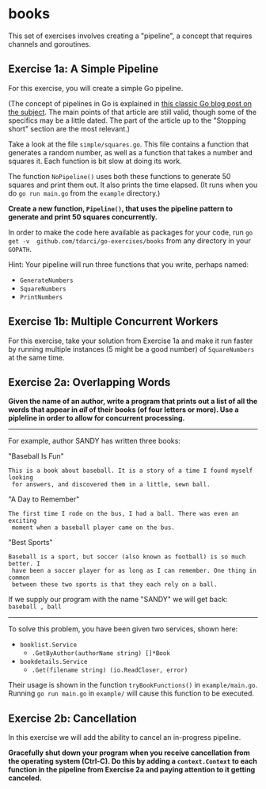 # books

This set of exercises involves creating a "pipeline", a concept that requires
 channels and goroutines.
 
## Exercise 1a: A Simple Pipeline

For this exercise, you will create a simple Go pipeline.

(The concept of pipelines in Go is explained in [this classic Go blog post on
 the subject](https://blog.golang.org/pipelines). The main points of that
  article are still valid, though some of the specifics may be a little
   dated. The part of the article up to the "Stopping short" section are the
    most relevant.)
    
Take a look at the file `simple/squares.go`. This file contains a function that
 generates a random number, as well as a function that takes a number and
  squares it. Each function is bit slow at doing its work.
  
The function `NoPipeline()` uses both these functions to generate 50 squares
 and print them out. It also prints the time elapsed. (It runs when you do
  `go run main.go` from the `example` directory.)
 
**Create a new function, `Pipeline()`, that uses the pipeline pattern to
 generate and print 50 squares concurrently.**
 
In order to make the code here available as packages for your code, run `go
 get -v  github.com/tdarci/go-exercises/books` from any directory in your `GOPATH`.

Hint: Your pipeline will run three functions that you write, perhaps named:
* `GenerateNumbers`
* `SquareNumbers`    
* `PrintNumbers`
 
## Exercise 1b: Multiple Concurrent Workers

For this exercise, take your solution from Exercise 1a and make it run faster
 by running multiple instances (5 might be a good number) of `SquareNumbers` at  the same time.

## Exercise 2a: Overlapping Words

**Given the name of an author, write a program that prints out a list of all
 the words that appear in _all_ of their books (of four letters or more). Use
  a pipleline in order to allow for concurrent processing.**
 
----------

For example, author SANDY has written three books:

"Baseball Is Fun"
```
This is a book about baseball. It is a story of a time I found myself looking
 for answers, and discovered them in a little, sewn ball.
```

"A Day to Remember"
```
The first time I rode on the bus, I had a ball. There was even an exciting
 moment when a baseball player came on the bus.
```

"Best Sports"
```
Baseball is a sport, but soccer (also known as football) is so much better. I
 have been a soccer player for as long as I can remember. One thing in common
 between these two sports is that they each rely on a ball.
```

If we supply our program with the name "SANDY" we will get back: `baseball
, ball`

----------

To solve this problem, you have been given two services, shown here:
* `booklist.Service`
    * `.GetByAuthor(authorName string) []*Book`
* `bookdetails.Service`
    * `.Get(filename string) (io.ReadCloser, error)`

Their usage is shown in the function `tryBookFunctions()` in `example/main.go`. Running
`go run main.go` in `example/` will cause this function to be executed.

## Exercise 2b: Cancellation

In this exercise we will add the ability to cancel an in-progress pipeline. 

**Gracefully shut down your program when you receive cancellation from the
 operating system (Ctrl-C). Do this by adding a `context.Context` to each
  function in the pipeline from Exercise 2a and paying attention to it getting
   canceled.**
